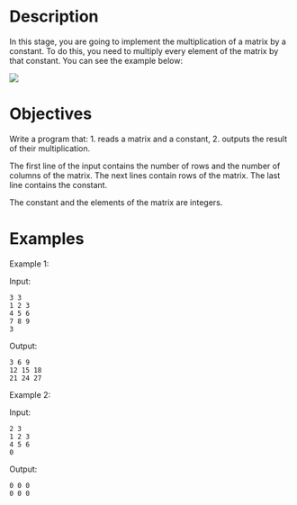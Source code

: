 #  Description

In this stage, you are going to implement the multiplication of a matrix by a constant. To do this, you need to multiply every element of the matrix by that constant. You can see the example below:

![](https://i.gyazo.com/03e5f7a13ad4abf57ca2e7efce802fd2.png)

#  Objectives

Write a program that:
    1. reads a matrix and a constant,
    2. outputs the result of their multiplication.

The first line of the input contains the number of rows and the number of columns of the matrix. The next lines contain rows of the matrix. The last line contains the constant.

The constant and the elements of the matrix are integers.
#  Examples

Example 1:

Input:

    3 3
    1 2 3
    4 5 6
    7 8 9
    3

Output:

    3 6 9
    12 15 18
    21 24 27

Example 2:

Input:

    2 3
    1 2 3
    4 5 6
    0

Output:

    0 0 0
    0 0 0